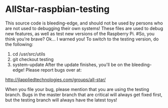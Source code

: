 # AllStar-raspbian-testing
This source code is bleeding-edge, and should not be used by persons who are not used to debugging their own systems!
These files are used to debug new features, as well as test new versions of the Raspberry Pi.
#So, you think you're brave?
Ok... I warned you!
To switch to the testing version, do the following:
1. cd /usr/src/utils
2. git checkout testing
3. system-update
After the update finishes, you'll be on the bleeding-edge!
Please report bugs over at:

http://jlappliedtechnologies.com/groups/all-star/

When you file your bug, please mention that you are using the testing branch. Bugs in the master branch that are critical will always get fixed first, but the testing branch will always have the latest toys!
